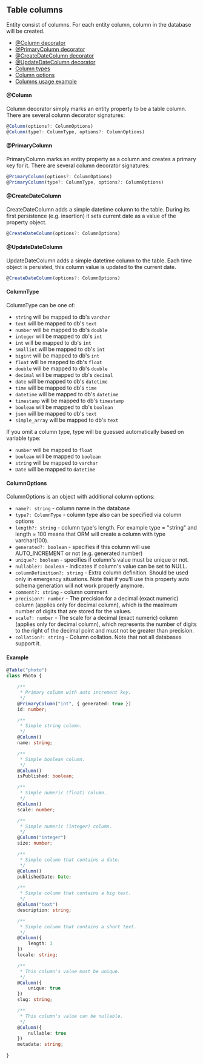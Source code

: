 ## Table columns

Entity consist of columns. For each entity column, column in the database will be created.

* [@Column decorator](#@column)
* [@PrimaryColumn decorator](#@primary-column)
* [@CreateDateColumn decorator](#@create-date-column)
* [@UpdateDateColumn decorator](#@update-date-column)
* [Column types](#column-type)
* [Column options](#column-options)
* [Columns usage example](#example)

#### @Column

Column decorator simply marks an entity property to be a table column.
There are several column decorator signatures:

```typescript
@Column(options?: ColumnOptions)
@Column(type?: ColumnType, options?: ColumnOptions)
```

#### @PrimaryColumn

PrimaryColumn marks an entity property as a column and creates a primary key for it.
There are several column decorator signatures:

```typescript
@PrimaryColumn(options?: ColumnOptions)
@PrimaryColumn(type?: ColumnType, options?: ColumnOptions)
```

#### @CreateDateColumn

CreateDateColumn adds a simple datetime column to the table. During its first persistence (e.g. insertion) it
sets current date as a value of the property object.

```typescript
@CreateDateColumn(options?: ColumnOptions)
```

#### @UpdateDateColumn

UpdateDateColumn adds a simple datetime column to the table. Each time object is persisted, this column value is updated
to the current date.

```typescript
@CreateDateColumn(options?: ColumnOptions)
```

#### ColumnType

ColumnType can be one of:

* `string` will be mapped to db's `varchar`
* `text` will be mapped to db's `text`
* `number` will be mapped to db's `double`
* `integer` will be mapped to db's `int`
* `int` will be mapped to db's `int`
* `smallint` will be mapped to db's `int`
* `bigint` will be mapped to db's `int`
* `float` will be mapped to db's `float`
* `double` will be mapped to db's `double`
* `decimal` will be mapped to db's `decimal`
* `date` will be mapped to db's `datetime`
* `time` will be mapped to db's `time`
* `datetime` will be mapped to db's `datetime`
* `timestamp` will be mapped to db's `timestamp`
* `boolean` will be mapped to db's `boolean`
* `json` will be mapped to db's `text`
* `simple_array` will be mapped to db's `text`

If you omit a column type, type will be guessed automatically based on variable type:

* `number` will be mapped to `float`
* `boolean` will be mapped to `boolean`
* `string` will be mapped to `varchar`
* `Date` will be mapped to `datetime`

#### ColumnOptions

ColumnOptions is an object with additional column options:

* `name?: string` - column name in the database
* `type?: ColumnType` - column type also can be specified via column options
* `length?: string` - column type's length. For example type = "string" and length = 100 means that ORM will create a
 column with type varchar(100).
* `generated?: boolean` - specifies if this column will use AUTO_INCREMENT or not (e.g. generated number)
* `unique?: boolean` - specifies if column's value must be unique or not.
* `nullable?: boolean` - indicates if column's value can be set to NULL.
* `columnDefinition?: string` - Extra column definition. Should be used only in emergency situations.
Note that if you'll use this property auto schema generation will not work properly anymore.
* `comment?: string` - column comment
* `precision?: number` - The precision for a decimal (exact numeric) column (applies only for decimal column), which is the maximum
number of digits that are stored for the values.
* `scale?: number` - The scale for a decimal (exact numeric) column (applies only for decimal column), which represents the number
of digits to the right of the decimal point and must not be greater than precision.
* `collation?: string` - Column collation. Note that not all databases support it.

#### Example

```typescript
@Table("photo")
class Photo {

    /**
     * Primary column with auto increment key.
     */
    @PrimaryColumn("int", { generated: true })
    id: number;

    /**
     * Simple string column.
     */
    @Column()
    name: string;

    /**
     * Simple boolean column.
     */
    @Column()
    isPublished: boolean;

    /**
     * Simple numeric (float) column.
     */
    @Column()
    scale: number;

    /**
     * Simple numeric (integer) column.
     */
    @Column("integer")
    size: number;

    /**
     * Simple column that contains a date.
     */
    @Column()
    publishedDate: Date;

    /**
     * Simple column that contains a big text.
     */
    @Column("text")
    description: string;

    /**
     * Simple column that contains a short text.
     */
    @Column({
        length: 3
    })
    locale: string;

    /**
     * This column's value must be unique.
     */
    @Column({
        unique: true
    })
    slug: string;

    /**
     * This column's value can be nullable.
     */
    @Column({
        nullable: true
    })
    metadata: string;
    
}
```
